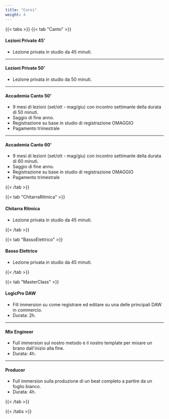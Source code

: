 ```yaml
---
title: "Corsi"
weight: 4
---
```



{{< tabs >}}
{{< tab "Canto" >}}

#### Lezioni Private 45'

- Lezione privata in studio da 45 minuti.

<hr>

#### Lezioni Private 50'

- Lezione privata in studio da 50 minuti.

<hr>

#### Accademia Canto 50'

- 9 mesi di lezioni (set/ott - mag/giu) con incontro settimanle della durata di 50 minuti.
- Saggio di fine anno.
- Registrazione su base in studio di registrazione OMAGGIO
- Pagamento trimestrale 

<hr>

#### Accademia Canto 60'

- 9 mesi di lezioni (set/ott - mag/giu) con incontro settimanle della durata di 60 minuti.
- Saggio di fine anno.
- Registrazione su base in studio di registrazione OMAGGIO
- Pagamento trimestrale 

{{< /tab >}}

{{< tab "ChitarraRitmica" >}}

#### Chitarra Ritmica

- Lezione privata in studio da 45 minuti.

{{< /tab >}}

{{< tab "BassoElettrico" >}}

#### Basso Elettrico

- Lezione privata in studio da 45 minuti.

{{< /tab >}}

{{< tab "MasterClass" >}}

#### LogicPro DAW

- Fill immersion su come registrare ed editare su una delle principali DAW in commercio.
- Durata: 2h.

<hr>

#### Mix Engineer

- Full immersion sul nostro metodo e il nostro template per mixare un brano dall'inizio alla fine.
- Durata: 4h.

<hr>

#### Producer

- Full immersion sulla produzione di un beat completo a partire da un foglio bianco.
- Durata: 4h.

{{< /tab >}}


{{< /tabs >}}